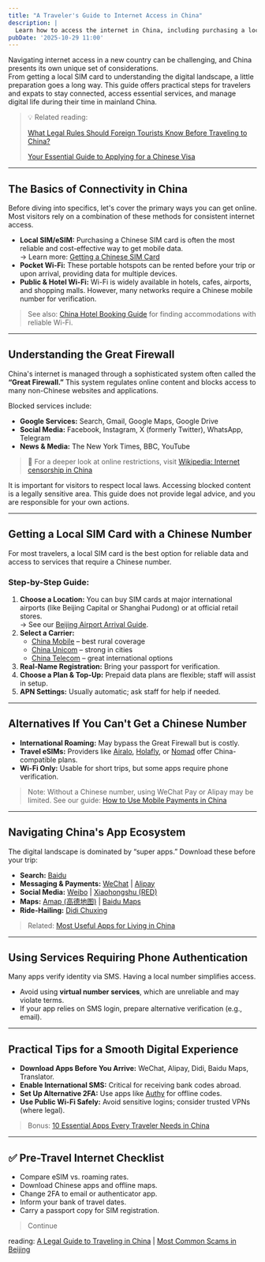 ```yaml
---
title: "A Traveler's Guide to Internet Access in China"
description: |
  Learn how to access the internet in China, including purchasing a local SIM card, using Wi-Fi, dealing with internet censorship, and the most commonly used apps and services in China.
pubDate: '2025-10-29 11:00'
---
```


Navigating internet access in a new country can be challenging, and China presents its own unique set of
considerations.  
From getting a local SIM card to understanding the digital landscape, a little preparation goes a long way. This guide
offers practical steps for travelers and expats to stay connected, access essential services, and manage digital life
during their time in mainland China.

> 💡 Related reading:
>
>
> [What Legal Rules Should Foreign Tourists Know Before Traveling to China?](/what-legal-rules-should-foreign-tourists-know-before-traveling-china)
>
> [Your Essential Guide to Applying for a Chinese Visa](/)

---

## The Basics of Connectivity in China

Before diving into specifics, let's cover the primary ways you can get online. Most visitors rely on a combination of
these methods for consistent internet access.

- **Local SIM/eSIM:** Purchasing a Chinese SIM card is often the most reliable and cost-effective way to get mobile
  data.  
  → Learn more: [Getting a Chinese SIM Card](#getting-a-local-sim-card-with-a-chinese-number)
- **Pocket Wi-Fi:** These portable hotspots can be rented before your trip or upon arrival, providing data for multiple
  devices.
- **Public & Hotel Wi-Fi:** Wi-Fi is widely available in hotels, cafes, airports, and shopping malls. However, many
  networks require a Chinese mobile number for verification.

> See also: [China Hotel Booking Guide](/) for finding accommodations with reliable Wi-Fi.

---

## Understanding the Great Firewall

China's internet is managed through a sophisticated system often called the **“Great Firewall.”** This system regulates
online content and blocks access to many non-Chinese websites and applications.

Blocked services include:

- **Google Services:** Search, Gmail, Google Maps, Google Drive
- **Social Media:** Facebook, Instagram, X (formerly Twitter), WhatsApp, Telegram
- **News & Media:** The New York Times, BBC, YouTube

> 🔗 For a deeper look at online restrictions,
> visit [Wikipedia: Internet censorship in China](https://en.wikipedia.org/wiki/Internet_censorship_in_China)

It is important for visitors to respect local laws. Accessing blocked content is a legally sensitive area. This guide
does not provide legal advice, and you are responsible for your own actions.

---

## Getting a Local SIM Card with a Chinese Number

For most travelers, a local SIM card is the best option for reliable data and access to services that require a Chinese
number.

### Step-by-Step Guide:

1. **Choose a Location:** You can buy SIM cards at major international airports (like Beijing Capital or Shanghai
   Pudong) or at official retail stores.  
   → See our [Beijing Airport Arrival Guide](/).
2. **Select a Carrier:**
    - [China Mobile](https://www.chinamobileltd.com/en/) – best rural coverage
    - [China Unicom](https://www.chinaunicomglobal.com/) – strong in cities
    - [China Telecom](https://www.chinatelecomglobal.com/) – great international options
3. **Real-Name Registration:** Bring your passport for verification.
4. **Choose a Plan & Top-Up:** Prepaid data plans are flexible; staff will assist in setup.
5. **APN Settings:** Usually automatic; ask staff for help if needed.

---

## Alternatives If You Can't Get a Chinese Number

- **International Roaming:** May bypass the Great Firewall but is costly.
- **Travel eSIMs:** Providers like [Airalo](https://www.airalo.com/), [Holafly](https://holafly.com/),
  or [Nomad](https://www.getnomad.app/) offer China-compatible plans.
- **Wi-Fi Only:** Usable for short trips, but some apps require phone verification.

> Note: Without a Chinese number, using WeChat Pay or Alipay may be limited. See our
> guide: [How to Use Mobile Payments in China](/)

---

## Navigating China's App Ecosystem

The digital landscape is dominated by “super apps.” Download these before your trip:

- **Search:** [Baidu](https://www.baidu.com/)
- **Messaging & Payments:** [WeChat](https://www.wechat.com/) | [Alipay](https://global.alipay.com/)
- **Social Media:** [Weibo](https://weibo.com/) | [Xiaohongshu (RED)](https://www.xiaohongshu.com/)
- **Maps:** [Amap (高德地图)](https://www.amap.com/) | [Baidu Maps](https://map.baidu.com/)
- **Ride-Hailing:** [Didi Chuxing](https://www.didiglobal.com/)

> Related: [Most Useful Apps for Living in China](/)

---

## Using Services Requiring Phone Authentication

Many apps verify identity via SMS. Having a local number simplifies access.

- Avoid using **virtual number services**, which are unreliable and may violate terms.
- If your app relies on SMS login, prepare alternative verification (e.g., email).

---

## Practical Tips for a Smooth Digital Experience

- **Download Apps Before You Arrive:** WeChat, Alipay, Didi, Baidu Maps, Translator.
- **Enable International SMS:** Critical for receiving bank codes abroad.
- **Set Up Alternative 2FA:** Use apps like [Authy](https://authy.com/) for offline codes.
- **Use Public Wi-Fi Safely:** Avoid sensitive logins; consider trusted VPNs (where legal).

> Bonus: [10 Essential Apps Every Traveler Needs in China](/)

---

## ✅ Pre-Travel Internet Checklist

- Compare eSIM vs. roaming rates.
- Download Chinese apps and offline maps.
- Change 2FA to email or authenticator app.
- Inform your bank of travel dates.
- Carry a passport copy for SIM registration.

> Continue
>
reading: [A Legal Guide to Traveling in China](/) | [Most Common Scams in Beijing](/)
